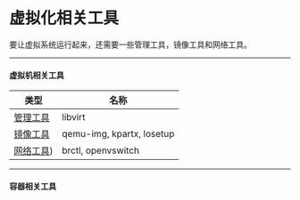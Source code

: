 # 虚拟化相关工具

要让虚拟系统运行起来，还需要一些管理工具，镜像工具和网络工具。

--------------------

#### 虚拟机相关工具

| 类型     						| 名称     					|
| ----------------------------  | ------------------------- |
| [管理工具](libvirt.md) 		| libvirt  					|
| [镜像工具](img_tools.md) 		| qemu-img, kpartx, losetup |
| [网络工具](network_tools.md)) | brctl, openvswitch 		|

--------------------

#### 容器相关工具

